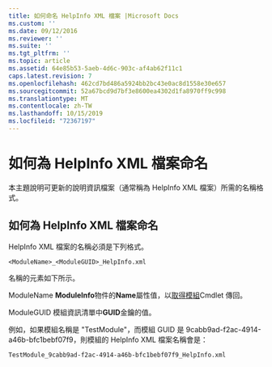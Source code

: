 ```yaml
---
title: 如何命名 HelpInfo XML 檔案 |Microsoft Docs
ms.custom: ''
ms.date: 09/12/2016
ms.reviewer: ''
ms.suite: ''
ms.tgt_pltfrm: ''
ms.topic: article
ms.assetid: 64e85b53-5aeb-4d6c-903c-af4ab62f11c1
caps.latest.revision: 7
ms.openlocfilehash: 462cd7bd486a5924bb2bc43e0ac8d1558e30e657
ms.sourcegitcommit: 52a67bcd9d7bf3e8600ea4302d1fa8970ff9c998
ms.translationtype: MT
ms.contentlocale: zh-TW
ms.lasthandoff: 10/15/2019
ms.locfileid: "72367197"
---
```

# <a name="how-to-name-a-helpinfo-xml-file"></a>如何為 HelpInfo XML 檔案命名

本主題說明可更新的說明資訊檔案（通常稱為 HelpInfo XML 檔案）所需的名稱格式。

## <a name="how-to-name-a-helpinfo-xml-file"></a>如何為 HelpInfo XML 檔案命名

HelpInfo XML 檔案的名稱必須是下列格式。

`<ModuleName>_<ModuleGUID>_HelpInfo.xml`

名稱的元素如下所示。

ModuleName **ModuleInfo**物件的**Name**屬性值，以[取得模組](/powershell/module/Microsoft.PowerShell.Core/Get-Module)Cmdlet 傳回。

ModuleGUID 模組資訊清單中**GUID**金鑰的值。

例如，如果模組名稱是 "TestModule"，而模組 GUID 是 9cabb9ad-f2ac-4914-a46b-bfc1bebf07f9，則模組的 HelpInfo XML 檔案名稱會是：

`TestModule_9cabb9ad-f2ac-4914-a46b-bfc1bebf07f9_HelpInfo.xml`